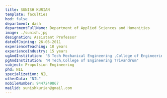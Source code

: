 ```yaml
---
title: SUNISH KURIAN
template: faculties
hod: false
department: dash
departmentFullName: Department of Applied Sciences and Humanities
image: ./sunish.jpg
designation: Assistant Professor
dateOfJoining: 26-05-2011
experienceTeaching: 10 years
experienceIndustry: 15 years
ugAndInstitution: "B Tech Mechanical Engineering ,College of Engineering Trivandrum."
pgAndInstitution: "M Tech,College of Engineering Trivandrum"
subject: Propulsion Engineering
phd: NIL
specialization: NIL
otherData: "NIL"
mobileNumber: 9447249867
mailid: sunishkurian@gmail.com
---
```

